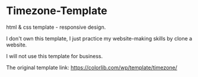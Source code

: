 # Timezone-Template
html &amp; css template - responsive design.

I don't own this template, I just practice my website-making skills by clone a website.

I will not use this template for business.

The original template link: https://colorlib.com/wp/template/timezone/
